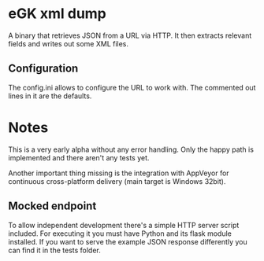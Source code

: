 # eGK xml dump
A binary that retrieves JSON from a URL via HTTP. It then extracts relevant fields and writes out some XML files.

## Configuration
The config.ini allows to configure the URL to work with. The commented out lines in it are the defaults.

# Notes
This is a very early alpha without any error handling. Only the happy path is implemented and there aren't any tests yet.

Another important thing missing is the integration with AppVeyor for continuous cross-platform delivery (main target is Windows 32bit).

## Mocked endpoint
To allow independent development there's a simple HTTP server script included. For executing it you must have Python and its flask module installed. If you want to serve the example JSON response differently you can find it in the tests folder.
